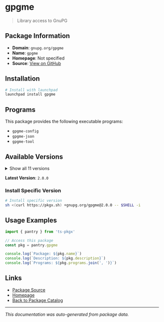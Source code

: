 # gpgme

> Library access to GnuPG

## Package Information

- **Domain**: `gnupg.org/gpgme`
- **Name**: `gpgme`
- **Homepage**: Not specified
- **Source**: [View on GitHub](https://github.com/pkgxdev/pantry/tree/main/projects/gnupg.org/gpgme/package.yml)

## Installation

```bash
# Install with launchpad
launchpad install gpgme
```

## Programs

This package provides the following executable programs:

- `gpgme-config`
- `gpgme-json`
- `gpgme-tool`

## Available Versions

<details>
<summary>Show all 11 versions</summary>

- `2.0.0`, `1.24.3`, `1.24.2`, `1.24.1`, `1.24.0`
- `1.23.2`, `1.23.1`, `1.23.0`, `1.22.0`, `1.19.0`
- `1.5.1`

</details>

**Latest Version**: `2.0.0`

### Install Specific Version

```bash
# Install specific version
sh <(curl https://pkgx.sh) +gnupg.org/gpgme@2.0.0 -- $SHELL -i
```

## Usage Examples

```typescript
import { pantry } from 'ts-pkgx'

// Access this package
const pkg = pantry.gpgme

console.log(`Package: ${pkg.name}`)
console.log(`Description: ${pkg.description}`)
console.log(`Programs: ${pkg.programs.join(', ')}`)
```

## Links

- [Package Source](https://github.com/pkgxdev/pantry/tree/main/projects/gnupg.org/gpgme/package.yml)
- [Homepage](#)
- [Back to Package Catalog](../../package-catalog.md)

---

*This documentation was auto-generated from package data.*
